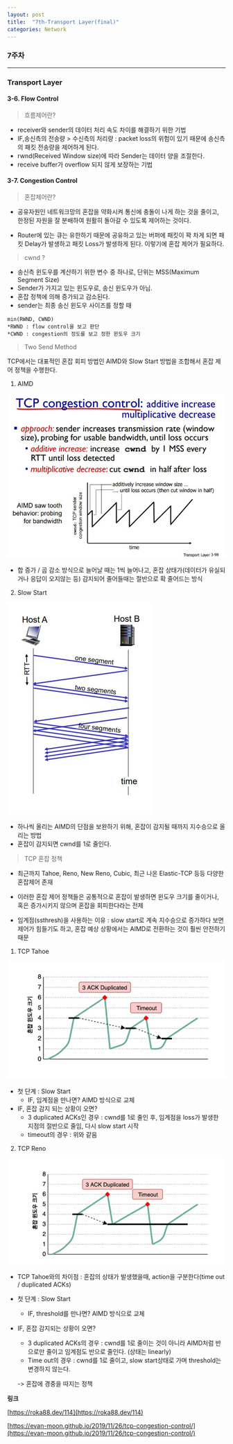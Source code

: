 ```yaml
---
layout: post
title:  "7th-Transport Layer(final)"
categories: Network
---
```


### 7주차

---

### Transport Layer


#### 3-6. Flow Control 

> 흐름제어란?

  - receiver와 sender의 데이터 처리 속도 차이를 해결하기 위한 기법
  - IF,송신측의 전송량 > 수신측의 처리량 :
   packet loss의 위험이 있기 때문에 송신측의 패킷 전송량을 제어하게 된다. 
  - rwnd(Received Window size)에 따라 Sender는 데이터 양을 조절한다. 
  - receive buffer가 overflow 되지 않게 보장하는 기법 


#### 3-7. Congestion Control 

> 혼잡제어란?

- 공유자원인 네트워크망의 혼잡을 약화시켜 통신에 충돌이 나게 하는 것을 줄이고, 한정된 자원을 잘 분배하여 원활히 돌아갈 수 있도록 제어하는 것이다.

- Router에 있는 큐는 유한하기 때문에 공유하고 있는 버퍼에 패킷이 꽉 차게 되면 패킷 Delay가 발생하고 패킷 Loss가 발생하게 된다. 이렇기에 혼잡 제어가 필요하다. 

> cwnd ? 

   - 송신측 윈도우를 계산하기 위한 변수 중 하나로, 단위는 MSS(Maximum Segment Size)
   - Sender가 가지고 있는 윈도우로, 송신 윈도우가 아님.
   - 혼잡 정책에 의해 증가되고 감소된다.
   - sender는 최종 송신 윈도우 사이즈를 정할 때 
    
    min(RWND, CWND)
    *RWND : flow control을 보고 판단
    *CWND : congestion의 정도를 보고 정한 윈도우 크기 

> Two Send Method

   TCP에서는 대표적인 혼잡 회피 방법인 AIMD와 Slow Start 방법을 조합해서 혼잡 제어 정책을 수행한다. 

1. AIMD

![1](/public/img/network/7주차/1.JPG)


 - 합 증가 / 곱 감소 방식으로 늘어날 때는 1씩 늘어나고, 혼잡 상태가(데이터가 유실되거나 응답이 오지않는 등) 감지되어 줄어들때는 절반으로 확 줄어드는 방식

2. Slow Start

![2](/public/img/network/7주차/2.JPG)

- 하나씩 올리는 AIMD의 단점을 보완하기 위해, 혼잡이 감지될 때까지 지수승으로 올리는 방법
- 혼잡이 감지되면 cwnd를 1로 줄인다. 

> TCP 혼잡 정책

   - 최근까지 Tahoe, Reno, New Reno, Cubic, 최근 나온 Elastic-TCP 등등 다양한 혼잡제어 존재  
   - 이러한 혼잡 제어 정책들은 공통적으로 혼잡이 발생하면 윈도우 크기를 줄이거나, 혹은 증가시키지 않으며 혼잡을 회피한다라는 전제

   - 임계점(ssthresh)을 사용하는 이유 : slow start로 계속 지수승으로 증가하다 보면 제어가 힘들기도 하고, 혼잡 예상 상황에서는 AIMD로 전환하는 것이 훨씬 안전하기 때문

1. TCP Tahoe

![3](/public/img/network/7주차/3.JPG)

- 첫 단계 : Slow Start
   - IF, 임계점을 만나면? AIMD 방식으로 교체
- IF, 혼잡 감지 되는 상황이 오면?
   - 3 duplicated ACKs인 경우 : cwnd를 1로 줄인 후, 임계점을 loss가 발생한 지점의 절반으로 줄임, 다시 slow start 시작
   - timeout의 경우 : 위와 같음


2. TCP Reno

![4](/public/img/network/7주차/4.JPG)

- TCP Tahoe와의 차이점 : 혼잡의 상태가 발생했을때, action을 구분한다(time out / duplicated ACKs)

- 첫 단계 : Slow Start
   - IF, threshold를 만나면? AIMD 방식으로 교체

- IF, 혼잡 감지되는 상황이 오면?
   - 3 duplicated ACKs의 경우 : cwnd를 1로 줄이는 것이 아니라 AIMD처럼 반으로만 줄이고 임계점도 반으로 줄인다. (상태는 linearly)
   - Time out의 경우 : cwnd를 1로 줄이고, slow start상태로 가며 threshold는 변경하지 않는다.

   -> 혼잡에 경중을 따지는 정책


**링크**

[https://roka88.dev/114](https://roka88.dev/114)

[https://evan-moon.github.io/2019/11/26/tcp-congestion-control/](https://evan-moon.github.io/2019/11/26/tcp-congestion-control/)